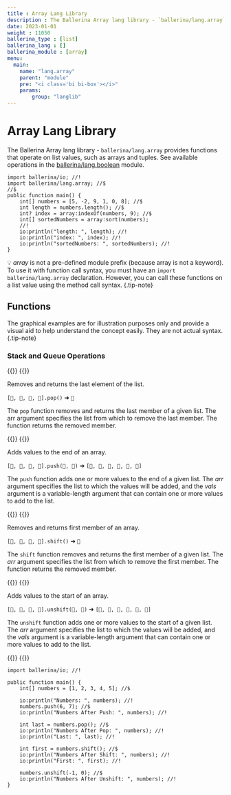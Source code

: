 ```yaml
---
title : Array Lang Library
description : The Ballerina Array lang library - `ballerina/lang.array` provides functions that operate on list values, such as arrays and tuples.
date: 2023-01-01
weight : 11050
ballerina_type : [list]
ballerina_lang : []
ballerina_module : [array]
menu:
  main:
    name: "lang.array"
    parent: "module"
    pre: "<i class='bi bi-box'></i>"
    params:
        group: "langlib"
---
```


# Array Lang Library

The Ballerina Array lang library - `ballerina/lang.array` provides functions that operate on list values, such as arrays and tuples.
See available operations in the [ballerina/lang.boolean](https://ballerina.io/spec/lang/master/#lang.boolean) module.

<!--more-->

```ballerina {filename="lang_array.bal" lines="2 5-7"  result="output"}
import ballerina/io; //!
import ballerina/lang.array; //$
//$
public function main() {
    int[] numbers = [5, -2, 9, 1, 0, 8]; //$
    int length = numbers.length(); //$
    int? index = array:indexOf(numbers, 9); //$
    int[] sortedNumbers = array:sort(numbers);
    //!
    io:println("length: ", length); //!
    io:println("index: ", index); //!
    io:println("sortedNumbers: ", sortedNumbers); //!
}
```

💡 _array_ is not a pre-defined module prefix (because array is not a keyword).
To use it with function call syntax, you must have an `import ballerina/lang.array` declaration.
However, you can call these functions on a list value using the method call syntax.
{.tip-note}

## Functions

The graphical examples are for illustration purposes only and provide a visual aid to help understand the concept easily. They are not actual syntax.
{.tip-note}

### Stack and Queue Operations

{{<cards>}}
{{<card title="Pop">}}

Removes and returns the last element of the list. 

`[🍎, 🍇, 🍌, 🍓].pop()` ➜ `🍓`

The `pop` function removes and returns the last member of a given list. The arr argument specifies the list from which to remove the last member. The function returns the removed member.

{{</card>}}
{{<card title="Push">}}

Adds values to the end of an array.

`[🍎, 🍇, 🍌, 🍓].push(🍒, 🍉)` ➜ `[🍎, 🍌, 🍇, 🍓, 🍒, 🍉]`

The `push` function adds one or more values to the end of a given list. The _arr_ argument specifies the list to which the values will be added, and the _vals_ argument is a variable-length argument that can contain one or more values to add to the list.

{{</card>}}
{{<card title="Shift">}}

Removes and returns first member of an array.

`[🍎, 🍇, 🍌, 🍓].shift()` ➜ `🍎`

The `shift` function removes and returns the first member of a given list. The _arr_ argument specifies the list from which to remove the first member. The function returns the removed member.

{{</card>}}
{{<card title="Unshift">}}

Adds values to the start of an array. 

`[🍎, 🍇, 🍌, 🍓].unshift(🍒, 🍉)` ➜ `[🍒, 🍉, 🍎, 🍌, 🍇, 🍓]`

The `unshift` function adds one or more values to the start of a given list. The _arr_ argument specifies the list to which the values will be added, and the _vals_ argument is a variable-length argument that can contain one or more values to add to the list.

{{</card>}}
{{</cards>}}


```ballerina {filename="lang_array_stack_queue.bal" result="output" lines="4 7 10 14 18"}
import ballerina/io; //!

public function main() {
    int[] numbers = [1, 2, 3, 4, 5]; //$

    io:println("Numbers: ", numbers); //!
    numbers.push(6, 7); //$
    io:println("Numbers After Push: ", numbers); //!

    int last = numbers.pop(); //$
    io:println("Numbers After Pop: ", numbers); //!
    io:println("Last: ", last); //!

    int first = numbers.shift(); //$
    io:println("Numbers After Shift: ", numbers); //!
    io:println("First: ", first); //!

    numbers.unshift(-1, 0); //$
    io:println("Numbers After Unshift: ", numbers); //!
}
```
